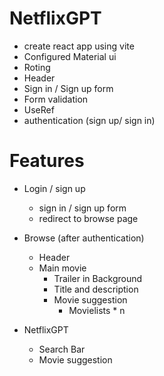 # NetflixGPT

- create react app using vite
- Configured Material ui
- Roting
- Header
- Sign in / Sign up form
- Form validation
- UseRef
- authentication (sign up/ sign in)

# Features

- Login / sign up 
    - sign in / sign up form 
    - redirect to browse page 
- Browse (after authentication)
    - Header
    - Main movie
        - Trailer in Background
        - Title and description
        - Movie suggestion
            - Movielists * n

- NetflixGPT
    - Search Bar
    - Movie suggestion
